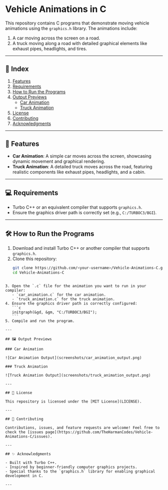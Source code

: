 # Vehicle Animations in C

This repository contains C programs that demonstrate moving vehicle animations using the `graphics.h` library. The animations include:

1. A car moving across the screen on a road.
2. A truck moving along a road with detailed graphical elements like exhaust pipes, headlights, and tires.

---

## 📑 Index

1. [Features](#-features)
2. [Requirements](#-requirements)
3. [How to Run the Programs](#️-how-to-run-the-programs)
4. [Output Previews](#️-output-previews)
   - [Car Animation](#car-animation)
   - [Truck Animation](#truck-animation)
5. [License](#-license)
6. [Contributing](#-contributing)
7. [Acknowledgments](#-acknowledgments)

---

## 🚗 Features

- **Car Animation**: A simple car moves across the screen, showcasing dynamic movement and graphical rendering.
- **Truck Animation**: A detailed truck moves across the road, featuring realistic components like exhaust pipes, headlights, and a cabin.

---

## 💻 Requirements

- Turbo C++ or an equivalent compiler that supports `graphics.h`.
- Ensure the graphics driver path is correctly set (e.g., `C:/TURBOC3/BGI`).

---

## 🛠️ How to Run the Programs

1. Download and install Turbo C++ or another compiler that supports `graphics.h`.
2. Clone this repository:
   ```bash
   git clone https://github.com/<your-username>/Vehicle-Animations-C.git
   cd Vehicle-Animations-C
   ```

````

3. Open the `.c` file for the animation you want to run in your compiler:
   - `car_animation.c` for the car animation.
   - `truck_animation.c` for the truck animation.
4. Ensure the graphics driver path is correctly configured:
   ```c
   initgraph(&gd, &gm, "C:/TURBOC3/BGI");
   ```
5. Compile and run the program.

---

## 🖼️ Output Previews

### Car Animation

![Car Animation Output](screenshots/car_animation_output.png)

### Truck Animation

![Truck Animation Output](screenshots/truck_animation_output.png)

---

## 📜 License

This repository is licensed under the [MIT License](LICENSE).

---

## 🌟 Contributing

Contributions, issues, and feature requests are welcome! Feel free to check the [issues page](https://github.com/TheHarmanCodes/Vehicle-Animations-C/issues).

---

## ✨ Acknowledgments

- Built with Turbo C++.
- Inspired by beginner-friendly computer graphics projects.
- Special thanks to the `graphics.h` library for enabling graphical development in C.

---
````
